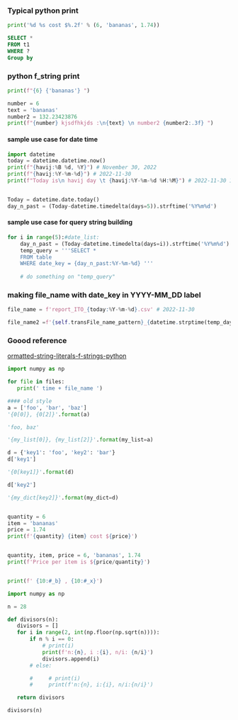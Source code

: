
### Typical python print
```python
print('%d %s cost $%.2f' % (6, 'bananas', 1.74))
```

```sql
SELECT *
FROM t1
WHERE ?
Group by

```
### python f_string print
```python
print(f"{6} {'bananas'} ")

number = 6
text = 'bananas'
number2 = 132.23423876
print(f"{number} kjsdfhkjds :\n{text} \n number2 {number2:.3f} ")
```

#### sample use case for date time
```python
import datetime
today = datetime.datetime.now()
print(f"{havij:%B %d, %Y}") # November 30, 2022
print(f"{havij:%Y-%m-%d}") # 2022-11-30
print(f"Today is\n havij day \t {havij:%Y-%m-%d %H:%M}") # 2022-11-30 14:29


Today = datetime.date.today()
day_n_past = (Today-datetime.timedelta(days=5)).strftime('%Y%m%d') 
```
#### sample use case for query string building
```python
for i in range(5):#date_list:
    day_n_past = (Today-datetime.timedelta(days=i)).strftime('%Y%m%d')
    temp_query = '''SELECT *
    FROM table
    WHERE date_key = {day_n_past:%Y-%m-%d} '''
    
    # do something on "temp_query"
```

### making file_name with date_key in YYYY-MM_DD label 
```python
file_name = f'report_ITO_{today:%Y-%m-%d}.csv' # 2022-11-30

file_name2 =f'{self.transFile_name_pattern}_{datetime.strptime(temp_day, "%Y%m%d"):%Y%m%d}.csv' 

```


### Goood reference
[ormatted-string-literals-f-strings-python](https://www.geeksforgeeks.org/formatted-string-literals-f-strings-python)


 ```python 
import numpy as np

for file in files:
    print(' time + file_name ')

#### old style
a = ['foo', 'bar', 'baz']
'{0[0]}, {0[2]}'.format(a)

'foo, baz'

'{my_list[0]}, {my_list[2]}'.format(my_list=a)

d = {'key1': 'foo', 'key2': 'bar'}
d['key1']

'{0[key1]}'.format(d)

d['key2']

'{my_dict[key2]}'.format(my_dict=d)


quantity = 6
item = 'bananas'
price = 1.74
print(f'{quantity} {item} cost ${price}')


quantity, item, price = 6, 'bananas', 1.74
print(f'Price per item is ${price/quantity}')


print(f' {10:#_b} , {10:#_x}')

import numpy as np

n = 28

def divisors(n):
    divisors = []
    for i in range(2, int(np.floor(np.sqrt(n)))):
        if n % i == 0:
            # print(i)
            print(f'n:{n}, i :{i}, n/i: {n/i}')
            divisors.append(i)
        # else:

        #     # print(i)
        #     print(f'n:{n}, i:{i}, n/i:{n/i}')

    return divisors

divisors(n)

```
